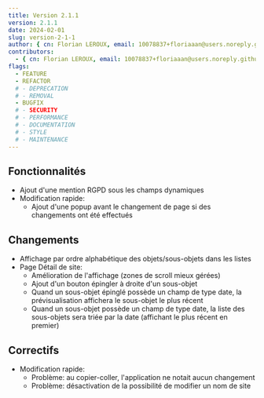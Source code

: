 ```yaml
---
title: Version 2.1.1
version: 2.1.1
date: 2024-02-01
slug: version-2-1-1
author: { cn: Florian LEROUX, email: 10078837+floriaaan@users.noreply.github.com, id: "@floriaaan"}
contributors:
  - { cn: Florian LEROUX, email: 10078837+floriaaan@users.noreply.github.com, id: "@floriaaan"}
flags:
  - FEATURE
  - REFACTOR
  # - DEPRECATION
  # - REMOVAL
  - BUGFIX
  # - SECURITY
  # - PERFORMANCE
  # - DOCUMENTATION
  # - STYLE
  # - MAINTENANCE
---
```


## Fonctionnalités

- Ajout d'une mention RGPD sous les champs dynamiques
- Modification rapide:
  - Ajout d'une popup avant le changement de page si des changements ont été effectués

## Changements

- Affichage par ordre alphabétique des objets/sous-objets dans les listes
- Page Détail de site:
  - Amélioration de l'affichage (zones de scroll mieux gérées)
  - Ajout d'un bouton épingler à droite d'un sous-objet
  - Quand un sous-objet épinglé possède un champ de type date, la prévisualisation affichera le sous-objet le plus récent
  - Quand un sous-objet possède un champ de type date, la liste des sous-objets sera triée par la date (affichant le plus récent en premier)

## Correctifs

- Modification rapide:
  - Problème: au copier-coller, l'application ne notait aucun changement
  - Problème: désactivation de la possibilité de modifier un nom de site
